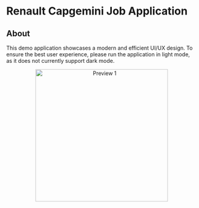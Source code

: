 # Renault Capgemini Job Application

## About
This demo application showcases a modern and efficient UI/UX design. To ensure the best user experience, please run the application in light mode, as it does not currently support dark mode.


<p align="center">
  <img src="https://raw.githubusercontent.com/tahaprogrammer/Test/refs/heads/main/renault.gif" alt="Preview 1" width="350" /> 
</p>
